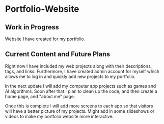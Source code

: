 # Portfolio-Website

<h2>Work in Progress</h2>
Website I have created for my portfolio.

<h2>Current Content and Future Plans</h2>
Right now I have included my web projects along with their descriptions, tags, and links.
Furthermore, I have created admin account for myself which allows me to log in and quickly add new projects to my portfolio.

In the next update I will add my computer app projects such as games and AI algorithms. Soon after that I plan to clean up the code, and then create a home page, and "about me" page.

Once this is complete I will add more screens to each app so that visitors will have a better picture of my projects. Might add in some slideshows or videos to make my portfolio website more interactive.
